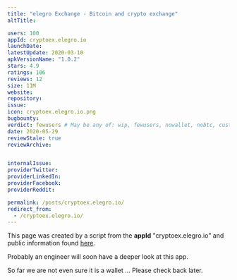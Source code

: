 ```yaml
---
title: "elegro Exchange - Bitcoin and crypto exchange"
altTitle: 

users: 100
appId: cryptoex.elegro.io
launchDate: 
latestUpdate: 2020-03-10
apkVersionName: "1.0.2"
stars: 4.9
ratings: 106
reviews: 12
size: 11M
website: 
repository: 
issue: 
icon: cryptoex.elegro.io.png
bugbounty: 
verdict: fewusers # May be any of: wip, fewusers, nowallet, nobtc, custodial, nosource, nonverifiable, verifiable, bounty, defunct
date: 2020-05-29
reviewStale: true
reviewArchive:


internalIssue: 
providerTwitter: 
providerLinkedIn: 
providerFacebook: 
providerReddit: 

permalink: /posts/cryptoex.elegro.io/
redirect_from:
  - /cryptoex.elegro.io/
---
```



This page was created by a script from the **appId** "cryptoex.elegro.io" and public
information found
[here](https://play.google.com/store/apps/details?id=cryptoex.elegro.io).

Probably an engineer will soon have a deeper look at this app.

So far we are not even sure it is a wallet ... Please check back later.